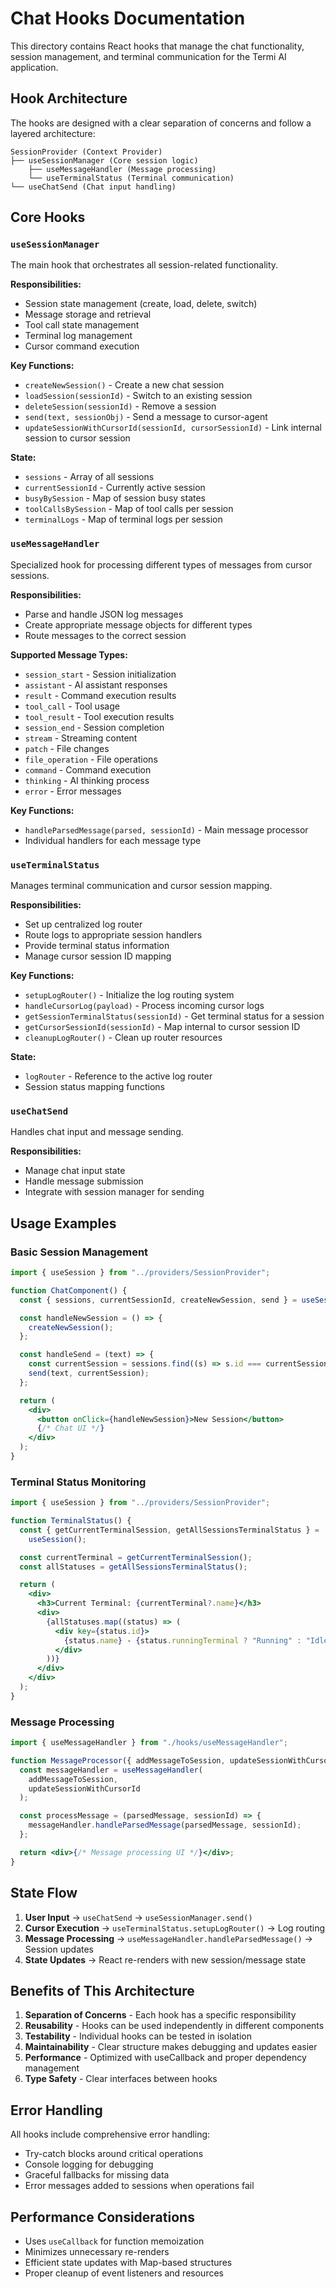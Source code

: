 # Chat Hooks Documentation

This directory contains React hooks that manage the chat functionality, session management, and terminal communication for the Termi AI application.

## Hook Architecture

The hooks are designed with a clear separation of concerns and follow a layered architecture:

```
SessionProvider (Context Provider)
├── useSessionManager (Core session logic)
    ├── useMessageHandler (Message processing)
    └── useTerminalStatus (Terminal communication)
└── useChatSend (Chat input handling)
```

## Core Hooks

### `useSessionManager`

The main hook that orchestrates all session-related functionality.

**Responsibilities:**

- Session state management (create, load, delete, switch)
- Message storage and retrieval
- Tool call state management
- Terminal log management
- Cursor command execution

**Key Functions:**

- `createNewSession()` - Create a new chat session
- `loadSession(sessionId)` - Switch to an existing session
- `deleteSession(sessionId)` - Remove a session
- `send(text, sessionObj)` - Send a message to cursor-agent
- `updateSessionWithCursorId(sessionId, cursorSessionId)` - Link internal session to cursor session

**State:**

- `sessions` - Array of all sessions
- `currentSessionId` - Currently active session
- `busyBySession` - Map of session busy states
- `toolCallsBySession` - Map of tool calls per session
- `terminalLogs` - Map of terminal logs per session

### `useMessageHandler`

Specialized hook for processing different types of messages from cursor sessions.

**Responsibilities:**

- Parse and handle JSON log messages
- Create appropriate message objects for different types
- Route messages to the correct session

**Supported Message Types:**

- `session_start` - Session initialization
- `assistant` - AI assistant responses
- `result` - Command execution results
- `tool_call` - Tool usage
- `tool_result` - Tool execution results
- `session_end` - Session completion
- `stream` - Streaming content
- `patch` - File changes
- `file_operation` - File operations
- `command` - Command execution
- `thinking` - AI thinking process
- `error` - Error messages

**Key Functions:**

- `handleParsedMessage(parsed, sessionId)` - Main message processor
- Individual handlers for each message type

### `useTerminalStatus`

Manages terminal communication and cursor session mapping.

**Responsibilities:**

- Set up centralized log router
- Route logs to appropriate session handlers
- Provide terminal status information
- Manage cursor session ID mapping

**Key Functions:**

- `setupLogRouter()` - Initialize the log routing system
- `handleCursorLog(payload)` - Process incoming cursor logs
- `getSessionTerminalStatus(sessionId)` - Get terminal status for a session
- `getCursorSessionId(sessionId)` - Map internal to cursor session ID
- `cleanupLogRouter()` - Clean up router resources

**State:**

- `logRouter` - Reference to the active log router
- Session status mapping functions

### `useChatSend`

Handles chat input and message sending.

**Responsibilities:**

- Manage chat input state
- Handle message submission
- Integrate with session manager for sending

## Usage Examples

### Basic Session Management

```jsx
import { useSession } from "../providers/SessionProvider";

function ChatComponent() {
  const { sessions, currentSessionId, createNewSession, send } = useSession();

  const handleNewSession = () => {
    createNewSession();
  };

  const handleSend = (text) => {
    const currentSession = sessions.find((s) => s.id === currentSessionId);
    send(text, currentSession);
  };

  return (
    <div>
      <button onClick={handleNewSession}>New Session</button>
      {/* Chat UI */}
    </div>
  );
}
```

### Terminal Status Monitoring

```jsx
import { useSession } from "../providers/SessionProvider";

function TerminalStatus() {
  const { getCurrentTerminalSession, getAllSessionsTerminalStatus } =
    useSession();

  const currentTerminal = getCurrentTerminalSession();
  const allStatuses = getAllSessionsTerminalStatus();

  return (
    <div>
      <h3>Current Terminal: {currentTerminal?.name}</h3>
      <div>
        {allStatuses.map((status) => (
          <div key={status.id}>
            {status.name} - {status.runningTerminal ? "Running" : "Idle"}
          </div>
        ))}
      </div>
    </div>
  );
}
```

### Message Processing

```jsx
import { useMessageHandler } from "./hooks/useMessageHandler";

function MessageProcessor({ addMessageToSession, updateSessionWithCursorId }) {
  const messageHandler = useMessageHandler(
    addMessageToSession,
    updateSessionWithCursorId
  );

  const processMessage = (parsedMessage, sessionId) => {
    messageHandler.handleParsedMessage(parsedMessage, sessionId);
  };

  return <div>{/* Message processing UI */}</div>;
}
```

## State Flow

1. **User Input** → `useChatSend` → `useSessionManager.send()`
2. **Cursor Execution** → `useTerminalStatus.setupLogRouter()` → Log routing
3. **Message Processing** → `useMessageHandler.handleParsedMessage()` → Session updates
4. **State Updates** → React re-renders with new session/message state

## Benefits of This Architecture

1. **Separation of Concerns** - Each hook has a specific responsibility
2. **Reusability** - Hooks can be used independently in different components
3. **Testability** - Individual hooks can be tested in isolation
4. **Maintainability** - Clear structure makes debugging and updates easier
5. **Performance** - Optimized with useCallback and proper dependency management
6. **Type Safety** - Clear interfaces between hooks

## Error Handling

All hooks include comprehensive error handling:

- Try-catch blocks around critical operations
- Console logging for debugging
- Graceful fallbacks for missing data
- Error messages added to sessions when operations fail

## Performance Considerations

- Uses `useCallback` for function memoization
- Minimizes unnecessary re-renders
- Efficient state updates with Map-based structures
- Proper cleanup of event listeners and resources
